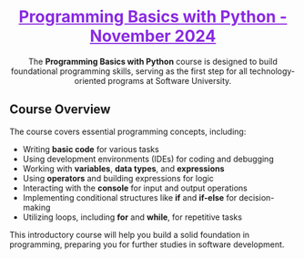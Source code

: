 <h1 align="center">
    <a href="https://softuni.bg/trainings/4757/programming-basics-with-python-november-2024" style="color: #8a2be2;">
        Programming Basics with Python - November 2024
    </a>
</h1>

<p align="center">The <strong>Programming Basics with Python</strong> course is designed to build foundational programming skills, serving as the first step for all technology-oriented programs at Software University.</p>

## Course Overview

The course covers essential programming concepts, including:

- Writing **basic code** for various tasks
- Using development environments (IDEs) for coding and debugging
- Working with **variables**, **data types**, and **expressions**
- Using **operators** and building expressions for logic
- Interacting with the **console** for input and output operations
- Implementing conditional structures like **if** and **if-else** for decision-making
- Utilizing loops, including **for** and **while**, for repetitive tasks

This introductory course will help you build a solid foundation in programming, preparing you for further studies in software development.
